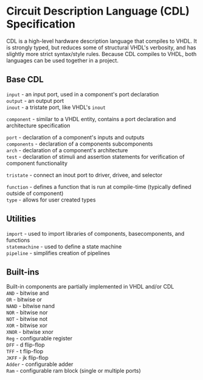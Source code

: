 <!--
spec.md - Reed Foster
human friendly description of CDL's language specification
-->

# Circuit Description Language (CDL) Specification

CDL is a high-level hardware description language that compiles to VHDL. It is strongly typed, but reduces some of structural VHDL's verbosity, and has slightly more strict syntax/style rules. Because CDL compiles to VHDL, both languages can be used together in a project.

## Base CDL

`input` - an input port, used in a component's port declaration  
`output` - an output port  
`inout` - a tristate port, like VHDL's `inout`  

`component` - similar to a VHDL entity, contains a port declaration and architecture specification  

`port` - declaration of a component's inputs and outputs  
`components` - declaration of a components subcomponents  
`arch` - declaration of a component's architecture  
`test` - declaration of stimuli and assertion statements for verification of component functionality
 
`tristate` - connect an inout port to driver, drivee, and selector  

`function` - defines a function that is run at compile-time (typically defined outside of component)  
`type` - allows for user created types

## Utilities
`import` - used to import libraries of components, basecomponents, and functions  
`statemachine` - used to define a state machine  
`pipeline` - simplifies creation of pipelines  

## Built-ins
Built-in components are partially implemented in VHDL and/or CDL  
`AND` - bitwise and  
`OR` - bitwise or  
`NAND` - bitwise nand  
`NOR` - bitwise nor  
`NOT` - bitwise not  
`XOR` - bitwise xor  
`XNOR` - bitwise xnor  
`Reg` - configurable register  
`DFF` - d flip-flop  
`TFF` - t flip-flop  
`JKFF` - jk flip-flop  
`Adder` - configurable adder  
`Ram` - configurable ram block (single or multiple ports)  

